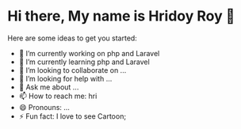# Hi there, My name is Hridoy Roy 👋


Here are some ideas to get you started:

- 🔭 I’m currently working on php and Laravel
- 🌱 I’m currently learning php and Laravel
- 👯 I’m looking to collaborate on ...
- 🤔 I’m looking for help with ...
- 💬 Ask me about ...
- 📫 How to reach me: hri
- 😄 Pronouns: ...
- ⚡ Fun fact: I love to see Cartoon;

